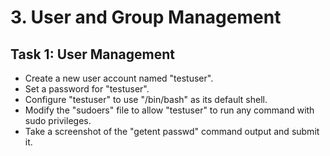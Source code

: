 # 3. User and Group Management

## Task 1: User Management
- Create a new user account named "testuser".
- Set a password for "testuser".
- Configure "testuser" to use "/bin/bash" as its default shell.
- Modify the "sudoers" file to allow "testuser" to run any command with sudo privileges.
- Take a screenshot of the "getent passwd" command output and submit it.

